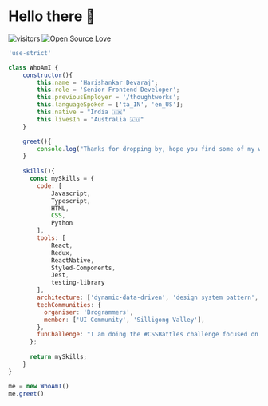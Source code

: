 # Hello there 👋

![visitors](https://visitor-badge.laobi.icu/badge?page_id=Hari-Shankar-3296)
[![Open Source Love](https://badges.frapsoft.com/os/v3/open-source.svg?v=103)](https://github.com/ellerbrock/open-source-badges/)


```js
'use-strict'

class WhoAmI {
    constructor(){
        this.name = 'Harishankar Devaraj';
        this.role = 'Senior Frontend Developer';
        this.previousEmployer = '/thoughtworks';
        this.languageSpoken = ['ta_IN', 'en_US'];
        this.native = "India 🇮🇳"
        this.livesIn = "Australia 🇦🇺"
    }

    greet(){
        console.log("Thanks for dropping by, hope you find some of my work interesting.")
    }
    
    skills(){
      const mySkills = {
        code: [
            Javascript,
            Typescript,
            HTML,
            CSS,
            Python
        ],
        tools: [ 
            React, 
            Redux,
            ReactNative,
            Styled-Components,
            Jest,
            testing-library
        ],
        architecture: ['dynamic-data-driven', 'design system pattern', 'mobile-first-approach'],
        techCommunities: {
          organiser: 'Brogrammers',
          member: ['UI Community', 'Silligong Valley'],
        },
        funChallenge: "I am doing the #CSSBattles challenge focused on CSS Fun"
      };
      
      return mySkills;
    }
}

me = new WhoAmI()
me.greet()
```
